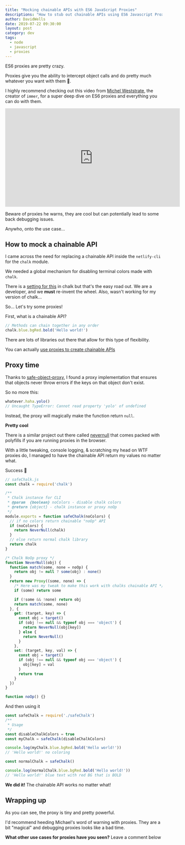 ```yaml
---
title: "Mocking chainable APIs with ES6 JavaScript Proxies"
descriptions: "How to stub out chainable APIs using ES6 Javascript Proxies"
author: DavidWells
date: 2019-07-22 09:30:00
layout: post
category: dev
tags:
  - node
  - javascript
  - proxies
---
```


ES6 proxies are pretty crazy.

Proxies give you the ability to intercept object calls and do pretty much whatever you want with them 🤯.

I highly recommend checking out this video from [Michel Weststrate](https://twitter.com/mweststrate), the creator of `immer`, for a super deep dive on ES6 proxies and everything you can do with them.

<iframe width="560" height="315" src="https://www.youtube.com/embed/4Nb9Gwp2L24" frameborder="0" allow="accelerometer; autoplay; encrypted-media; gyroscope; picture-in-picture" allowfullscreen></iframe>

Beware of proxies he warns, they are cool but can potentially lead to some back debugging issues.

Anywho, onto the use case...

## How to mock a chainable API

I came across the need for replacing a chainable API inside the `netlify-cli` for the `chalk` module.

We needed a global mechanism for disabling terminal colors made with `chalk`.

There is a [setting for this](https://github.com/chalk/chalk/tree/1f77953f1a358fa8f626f0fd872792d63da6d58a#chalklevel) in chalk but that's the easy road out. We are a developer, and we **must** re-invent the wheel. Also, wasn't working for my version of chalk...

So... Let's try some proxies!

First, what is a chainable API?

```js
// Methods can chain together in any order
chalk.blue.bgRed.bold('Hello world!')
```

There are lots of libraries out there that allow for this type of flexibility.

You can actually [use proxies to create chainable APIs](https://www.keithcirkel.co.uk/metaprogramming-in-es6-part-3-proxies/)

## Proxy time

Thanks to [safe-object-proxy](https://github.com/ktsn/safe-object-proxy), I found a proxy implementation that ensures that objects never throw errors if the keys on that object don't exist.

So no more this:

```js
whatever.haha.yolo()
// Uncaught TypeError: Cannot read property 'yolo' of undefined
```

Instead, the proxy will magically make the function return `null`.

**Pretty cool**

There is a similar project out there called [nevernull](https://www.npmjs.com/package/nevernull) that comes packed with polyfills if you are running proxies in the browser.

With a little tweaking, console logging, & scratching my head on WTF proxies do, I managed to have the chainable API return my values no matter what.

Success 🎉

```js
// safeChalk.js
const chalk = require('chalk')

/**
 * Chalk instance for CLI
 * @param  {boolean} noColors - disable chalk colors
 * @return {object} - chalk instance or proxy noOp
 */
module.exports = function safeChalk(noColors) {
  // if no colors return chainable "noOp" API
  if (noColors) {
    return NeverNull(chalk)
  }
  // else return normal chalk library
  return chalk
}

/* Chalk NoOp proxy */
function NeverNull(obj) {
  function match(some, none = noOp) {
    return obj != null ? some(obj) : none()
  }
  return new Proxy((some, none) => {
    /* Here was my tweak to make this work with chalks chainable API */
    if (some) return some

    if (!some && !none) return obj
    return match(some, none)
  }, {
    get: (target, key) => {
      const obj = target()
      if (obj !== null && typeof obj === 'object') {
        return NeverNull(obj[key])
      } else {
        return NeverNull()
      }
    },
    set: (target, key, val) => {
      const obj = target()
      if (obj !== null && typeof obj === 'object') {
        obj[key] = val
      }
      return true
    }
  })
}

function noOp() {}
```

And then using it

```js
const safeChalk = require('./safeChalk')
/**
 * Usage
 */
const disableChalkColors = true
const myChalk = safeChalk(disableChalkColors)

console.log(myChalk.blue.bgRed.bold('Hello world!'))
// 'Hello world!' no coloring

const normalChalk = safeChalk()

console.log(normalChalk.blue.bgRed.bold('Hello world!'))
// 'Hello world!' blue text with red BG that is BOLD
```

**We did it!** The chainable API works no matter what!

## Wrapping up

As you can see, the proxy is tiny and pretty powerful.

I'd recommend heeding Michael's word of warning with proxies. They are a bit "magical" and debugging proxies looks like a bad time.

**What other use cases for proxies have you seen?**  Leave a comment below
